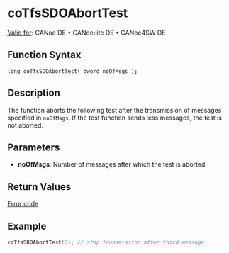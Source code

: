 # coTfsSDOAbortTest

[Valid for](../../../../Shared/FeatureAvailability.md): CANoe DE • CANoe:lite DE • CANoe4SW DE

## Function Syntax

```
long coTfsSDOAbortTest( dword noOfMsgs );
```

## Description

The function aborts the following test after the transmission of messages specified in `noOfMsgs`. If the test function sends less messages, the test is not aborted.

## Parameters

- **noOfMsgs**: Number of messages after which the test is aborted.

## Return Values

[Error code](../CAPLfunctionsCANopenNLTFSErrorCodes.md)

## Example

```c
coTfsSDOAbortTest(3); // stop transmission after third message
```
